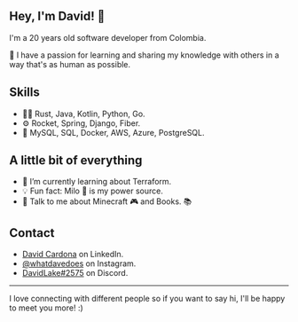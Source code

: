 ## Hey, I'm David! 👋   
I'm a 20 years old software developer from Colombia.

👥 I have a passion for learning and sharing my knowledge with others in a way that's as human as possible.

## Skills
- 👨‍💻 Rust, Java, Kotlin, Python, Go.
- ⚙️ Rocket, Spring, Django, Fiber.
- 💽 MySQL, SQL, Docker, AWS, Azure, PostgreSQL.

## A little bit of everything
- 🌱 I’m currently learning about Terraform.
- 💡 Fun fact: Milo 🥛 is my power source.
- 💬 Talk to me about Minecraft 🎮 and Books. 📚

## Contact
- [David Cardona](https://www.linkedin.com/in/davidlaket/) on LinkedIn.
- [@whatdavedoes](https://www.instagram.com/whatdavedoes/) on Instagram.
- [DavidLake#2575](http://discordapp.com/users/717398015656198294/) on Discord.

---

I love connecting with different people so if you want to say hi, I'll be happy to meet you more! :)
